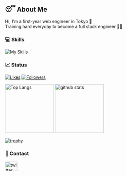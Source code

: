 ## 😴 About Me
Hi, I'm a first-year web engineer in Tokyo 👋 <br>
Training hard everyday to become a full stack engineer 👨‍💻

### 💻 Skills
[![My Skills](https://skillicons.dev/icons?i=js,ts,react,next,tailwind,php,laravel,py,nest,prisma,aws,linux,docker,mysql,githubactions,idea,git,github,figma)](https://skillicons.dev)

### 📈 Status
[![Likes](https://badgen.org/img/zenn/mbao/likes?style=plastic)](https://zenn.dev/mbao)
[![Followers](https://badgen.org/img/zenn/mbao/followers?style=plastic)](https://zenn.dev/mbao)

<p align="left">
  <img alt="Top Langs" height="160px" src="https://github-readme-stats.vercel.app/api/top-langs/?username=bwkw&layout=compact&theme=radical&show_icons=ture&locale=en&hide=blade,gnuplot,shell,tex,roff" />
  <img alt="github stats" height="160px" src="https://github-readme-stats.vercel.app/api?username=bwkw&theme=radical&show_icons=true&locale=en" />
</p>

[![trophy](https://github-profile-trophy.vercel.app/?username=bwkw&theme=monokai&title=MultiLanguage&title=Commit&title=PullRequest&title=Repositories&title=Stars)](https://github.com/bwkw/github-profile-trophy)

### 📨 Contact
<a href="https://twitter.com/_bwkw_" target="blank"><img align="center" src="https://raw.githubusercontent.com/rahuldkjain/github-profile-readme-generator/master/src/images/icons/Social/twitter.svg" alt="twitter_bwkw" height="30" width="40" /></a>
